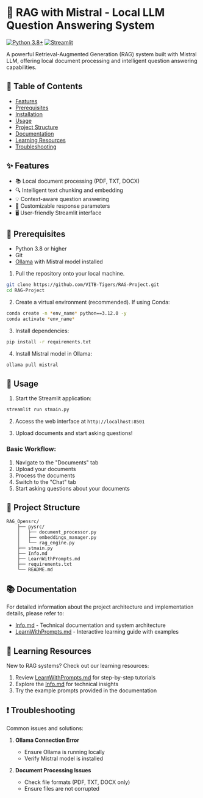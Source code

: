 # 🤖 RAG with Mistral - Local LLM Question Answering System

[![Python 3.8+](https://img.shields.io/badge/python-3.8+-blue.svg)](https://www.python.org/downloads/)
[![Streamlit](https://img.shields.io/badge/Streamlit-FF4B4B.svg)](https://streamlit.io/)

A powerful Retrieval-Augmented Generation (RAG) system built with Mistral LLM, offering local document processing and intelligent question answering capabilities.

## 📑 Table of Contents

- [Features](#-features)
- [Prerequisites](#-prerequisites)
- [Installation](#-installation)
- [Usage](#-usage)
- [Project Structure](#-project-structure)
- [Documentation](#-documentation)
- [Learning Resources](#-learning-resources)
- [Troubleshooting](#-troubleshooting)

## ✨ Features

- 📚 Local document processing (PDF, TXT, DOCX)
- 🔍 Intelligent text chunking and embedding
- 💡 Context-aware question answering
- 🎯 Customizable response parameters
- 🖥️ User-friendly Streamlit interface

## 🔧 Prerequisites

- Python 3.8 or higher
- Git
- [Ollama](https://ollama.ai/) with Mistral model installed

1. Pull the repository onto your local machine.
```bash
git clone https://github.com/VITB-Tigers/RAG-Project.git
cd RAG-Project
```

2. Create a virtual environment (recommended). If using Conda:
```bash
conda create -n *env_name* python==3.12.0 -y
conda activate *env_name*
```

3. Install dependencies:
```bash
pip install -r requirements.txt
```

4. Install Mistral model in Ollama:
```bash
ollama pull mistral
```

## 🚀 Usage

1. Start the Streamlit application:
```bash
streamlit run stmain.py
```

2. Access the web interface at `http://localhost:8501`

3. Upload documents and start asking questions!

### Basic Workflow:
1. Navigate to the "Documents" tab
2. Upload your documents
3. Process the documents
4. Switch to the "Chat" tab
5. Start asking questions about your documents

## 📁 Project Structure

```
RAG_Opensrc/
    ├── pysrc/
    │   ├── document_processor.py
    │   ├── embeddings_manager.py
    │   └── rag_engine.py
    ├── stmain.py
    ├── Info.md
    ├── LearnWithPrompts.md
    ├── requirements.txt
    └── README.md
```

## 📚 Documentation

For detailed information about the project architecture and implementation details, please refer to:
- [Info.md](Info.md) - Technical documentation and system architecture
- [LearnWithPrompts.md](LearnWithPrompts.md) - Interactive learning guide with examples

## 📖 Learning Resources

New to RAG systems? Check out our learning resources:
1. Review [LearnWithPrompts.md](LearnWithPrompts.md) for step-by-step tutorials
2. Explore the [Info.md](Info.md) for technical insights
3. Try the example prompts provided in the documentation


## ❗ Troubleshooting

Common issues and solutions:

1. **Ollama Connection Error**
   - Ensure Ollama is running locally
   - Verify Mistral model is installed

2. **Document Processing Issues**
   - Check file formats (PDF, TXT, DOCX only)
   - Ensure files are not corrupted
